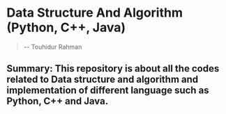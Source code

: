 # Data Structure And Algorithm (Python, C++, Java)

> -- Touhidur Rahman

## Summary: This repository is about all the codes related to Data structure and algorithm and implementation of different language such as Python, C++ and Java.

